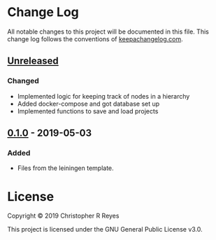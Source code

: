 # Change Log

All notable changes to this project will be documented in this file. This change log follows the conventions of [keepachangelog.com](http://keepachangelog.com/).

## [Unreleased]

### Changed

- Implemented logic for keeping track of nodes in a hierarchy
- Added docker-compose and got database set up
- Implemented functions to save and load projects

## [0.1.0] - 2019-05-03

### Added

- Files from the leiningen template.

# License

Copyright &copy; 2019 Christopher R Reyes

This project is licensed under the GNU General Public License v3.0.

[unreleased]: https://github.com/creyes17/task-tracker/compare/0.1.0...HEAD
[0.1.0]: https://github.com/creyes17/task-tracker/tree/v0.1.0
